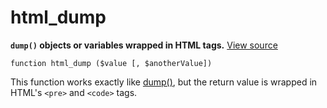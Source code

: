 
# html_dump

**`dump()` objects or variables wrapped in HTML tags.** [View source](https://bitbucket.org/Eiskis/baseline.php/src/default/source/debug/html_dump.php)

	function html_dump ($value [, $anotherValue])

This function works exactly like [dump()](dump), but the return value is wrapped in HTML's `<pre>` and `<code>` tags.
